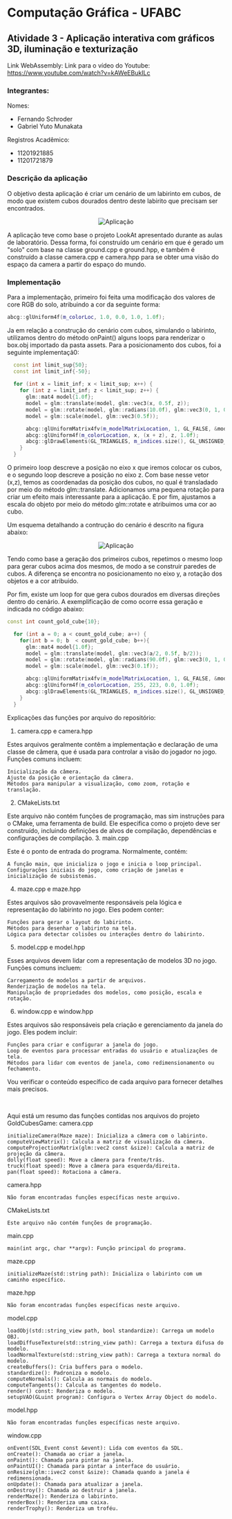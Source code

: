 # Computação Gráfica - UFABC
## Atividade 3 - Aplicação interativa com gráficos 3D, iluminação e texturização

Link WebAssembly: 
Link para o vídeo do Youtube: https://www.youtube.com/watch?v=kAWeEBukILc

### Integrantes:
Nomes:
- Fernando Schroder
- Gabriel Yuto Munakata

Registros Acadêmico:
- 11201921885
- 11201721879

### Descrição da aplicação
O objetivo desta aplicação é criar um cenário de um labirinto em cubos, de modo que existem cubos dourados dentro deste labirito que precisam ser encontrados.


<div align="center">

![Aplicação](./images/image.png)

</div>

A aplicação teve como base o projeto LookAt apresentado durante as aulas de laboratório. Dessa forma, foi construído um cenário em que é gerado um "solo" com base na classe ground.cpp e ground.hpp, e também é construído a classe camera.cpp e camera.hpp para se obter uma visão do espaço da camera a partir do espaço do mundo.

### Implementação
Para a implementação, primeiro foi feita uma modificação dos valores de core RGB do solo, atribuindo a cor da seguinte forma:

```c++
abcg::glUniform4f(m_colorLoc, 1.0, 0.0, 1.0, 1.0f);
```

Ja em relação a construção do cenário com cubos, simulando o labirinto, utilizamos dentro do método onPaint() alguns loops para renderizar o box.obj importado da pasta assets.
Para a posicionamento dos cubos, foi a seguinte implementaçã0:

```c++
  const int limit_sup{50};
  const int limit_inf{-50};
  
  for (int x = limit_inf; x < limit_sup; x++) {
    for (int z = limit_inf; z < limit_sup; z++) {
      glm::mat4 model{1.0f};
      model = glm::translate(model, glm::vec3(x, 0.5f, z));
      model = glm::rotate(model, glm::radians(10.0f), glm::vec3(0, 1, 0));
      model = glm::scale(model, glm::vec3(0.5f));

      abcg::glUniformMatrix4fv(m_modelMatrixLocation, 1, GL_FALSE, &model[0][0]);
      abcg::glUniform4f(m_colorLocation, x, (x + z), z, 1.0f);
      abcg::glDrawElements(GL_TRIANGLES, m_indices.size(), GL_UNSIGNED_INT, nullptr);                  
    }
  }
```

O primeiro loop descreve a posição no eixo x que iremos colocar os cubos, e o segundo loop descreve a posição no eixo z. Com base nesse vetor (x,z), temos as coordenadas da posição dos cubos, no qual é transladado por meio do método glm::translate.
Adicionamos uma pequena rotação para criar um efeito mais interessante para a aplicação. E por fim, ajustamos a escala do objeto por meio do método glm::rotate e atribuimos uma cor ao cubo.

Um esquema detalhando a contrução do cenário é descrito na figura abaixo:


<div align="center">

![Aplicação](./images/image2.png)

</div>

Tendo como base a geração dos primeiros cubos, repetimos o mesmo loop para gerar cubos acima dos mesmos, de modo a se construir paredes de cubos. A diferença se encontra no posicionamento no eixo y, a rotação dos objetos e a cor atribuido.


Por fim, existe um loop for que gera cubos dourados em diversas direções dentro do cenário.
A exemplificação de como ocorre essa geração e indicada no código abaixo:


```c++
const int count_gold_cube{10};

  for (int a = 0; a < count_gold_cube; a++) {
    for(int b = 0; b  < count_gold_cube; b++){
      glm::mat4 model{1.0f};
      model = glm::translate(model, glm::vec3(a/2, 0.5f, b/2));
      model = glm::rotate(model, glm::radians(90.0f), glm::vec3(0, 1, 0));
      model = glm::scale(model, glm::vec3(0.1f));

      abcg::glUniformMatrix4fv(m_modelMatrixLocation, 1, GL_FALSE, &model[0][0]);
      abcg::glUniform4f(m_colorLocation, 255, 223, 0.0, 1.0f);
      abcg::glDrawElements(GL_TRIANGLES, m_indices.size(), GL_UNSIGNED_INT, nullptr);
    }
  }
````

Explicações das funções por arquivo do repositório:

1. camera.cpp e camera.hpp

Estes arquivos geralmente contêm a implementação e declaração de uma classe de câmera, que é usada para controlar a visão do jogador no jogo. Funções comuns incluem:

    Inicialização da câmera.
    Ajuste da posição e orientação da câmera.
    Métodos para manipular a visualização, como zoom, rotação e translação.

2. CMakeLists.txt

Este arquivo não contém funções de programação, mas sim instruções para o CMake, uma ferramenta de build. Ele especifica como o projeto deve ser construído, incluindo definições de alvos de compilação, dependências e configurações de compilação.
3. main.cpp

Este é o ponto de entrada do programa. Normalmente, contém:

    A função main, que inicializa o jogo e inicia o loop principal.
    Configurações iniciais do jogo, como criação de janelas e inicialização de subsistemas.

4. maze.cpp e maze.hpp

Estes arquivos são provavelmente responsáveis pela lógica e representação do labirinto no jogo. Eles podem conter:

    Funções para gerar o layout do labirinto.
    Métodos para desenhar o labirinto na tela.
    Lógica para detectar colisões ou interações dentro do labirinto.

5. model.cpp e model.hpp

Esses arquivos devem lidar com a representação de modelos 3D no jogo. Funções comuns incluem:

    Carregamento de modelos a partir de arquivos.
    Renderização de modelos na tela.
    Manipulação de propriedades dos modelos, como posição, escala e rotação.

6. window.cpp e window.hpp

Estes arquivos são responsáveis pela criação e gerenciamento da janela do jogo. Eles podem incluir:

    Funções para criar e configurar a janela do jogo.
    Loop de eventos para processar entradas do usuário e atualizações de tela.
    Métodos para lidar com eventos de janela, como redimensionamento ou fechamento.

Vou verificar o conteúdo específico de cada arquivo para fornecer detalhes mais precisos. ​

​

Aqui está um resumo das funções contidas nos arquivos do projeto GoldCubesGame:
camera.cpp

    initializeCamera(Maze maze): Inicializa a câmera com o labirinto.
    computeViewMatrix(): Calcula a matriz de visualização da câmera.
    computeProjectionMatrix(glm::vec2 const &size): Calcula a matriz de projeção da câmera.
    dolly(float speed): Move a câmera para frente/trás.
    truck(float speed): Move a câmera para esquerda/direita.
    pan(float speed): Rotaciona a câmera.

camera.hpp

    Não foram encontradas funções específicas neste arquivo.

CMakeLists.txt

    Este arquivo não contém funções de programação.

main.cpp

    main(int argc, char **argv): Função principal do programa.

maze.cpp

    initializeMaze(std::string path): Inicializa o labirinto com um caminho específico.

maze.hpp

    Não foram encontradas funções específicas neste arquivo.

model.cpp

    loadObj(std::string_view path, bool standardize): Carrega um modelo OBJ.
    loadDiffuseTexture(std::string_view path): Carrega a textura difusa do modelo.
    loadNormalTexture(std::string_view path): Carrega a textura normal do modelo.
    createBuffers(): Cria buffers para o modelo.
    standardize(): Padroniza o modelo.
    computeNormals(): Calcula as normais do modelo.
    computeTangents(): Calcula as tangentes do modelo.
    render() const: Renderiza o modelo.
    setupVAO(GLuint program): Configura o Vertex Array Object do modelo.

model.hpp

    Não foram encontradas funções específicas neste arquivo.

window.cpp

    onEvent(SDL_Event const &event): Lida com eventos da SDL.
    onCreate(): Chamada ao criar a janela.
    onPaint(): Chamada para pintar na janela.
    onPaintUI(): Chamada para pintar a interface do usuário.
    onResize(glm::ivec2 const &size): Chamada quando a janela é redimensionada.
    onUpdate(): Chamada para atualizar a janela.
    onDestroy(): Chamada ao destruir a janela.
    renderMaze(): Renderiza o labirinto.
    renderBox(): Renderiza uma caixa.
    renderTrophy(): Renderiza um troféu.
